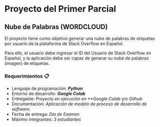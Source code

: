 # Proyecto del Primer Parcial
## Nube de Palabras (WORDCLOUD)

El proyecto tiene como objetivo generar una nube de palabras de etiquetas por usuario de la plataforma de Stack Overflow en Español.

Para ello, el usuario debe ingresar el ID del Usuario de Stack Overflow en Español, y la aplicación debe ser capaz de generar su nube de palabras (imagen) de etiquetas.

### Requerimientos 📋

* Lenguaje de programación: _**Python**_
* Entorno de desarrollo: _**Google Colab**_
* Entregable: _Proyecto en ejecución en **Google Colab y/o Github_
* Documentación: _Aplicación de modelo de proceso de desarrollo de software._ 
* Fecha de entrega: _Día de Examen_
* Máximo integrantes: _3 estudiantes_
